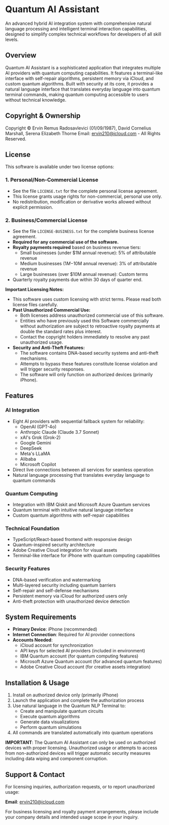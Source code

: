 # Quantum AI Assistant

An advanced hybrid AI integration system with comprehensive natural language processing and intelligent terminal interaction capabilities, designed to simplify complex technical workflows for developers of all skill levels.

## Overview

Quantum AI Assistant is a sophisticated application that integrates multiple AI providers with quantum computing capabilities. It features a terminal-like interface with self-repair algorithms, persistent memory via iCloud, and custom quantum algorithms. Built with security at its core, it provides a natural language interface that translates everyday language into quantum terminal commands, making quantum computing accessible to users without technical knowledge.

## Copyright & Ownership

Copyright © Ervin Remus Radosavlevici (01/09/1987), David Cornelius Marshall, Serena Elizabeth Thorne
Email: ervin210@icloud.com - All Rights Reserved.

## License

This software is available under two license options:

### 1. Personal/Non-Commercial License

* See the file `LICENSE.txt` for the complete personal license agreement.
* This license grants usage rights for non-commercial, personal use only.
* No redistribution, modification or derivative works allowed without explicit permission.

### 2. Business/Commercial License

* See the file `LICENSE-BUSINESS.txt` for the complete business license agreement.
* **Required for any commercial use of the software.**
* **Royalty payments required** based on business revenue tiers:
  * Small businesses (under $1M annual revenue): 5% of attributable revenue
  * Medium businesses ($1M-$10M annual revenue): 3% of attributable revenue
  * Large businesses (over $10M annual revenue): Custom terms
* Quarterly royalty payments due within 30 days of quarter end.

**Important Licensing Notes:**

* This software uses custom licensing with strict terms. Please read both license files carefully.
* **Past Unauthorized Commercial Use:**
    * Both licenses address unauthorized commercial use of this software.
    * Entities who have previously used this Software commercially without authorization are subject to retroactive royalty payments at double the standard rates plus interest.
    * Contact the copyright holders immediately to resolve any past unauthorized usage.
* **Security and Anti-Theft Features:**
    * The software contains DNA-based security systems and anti-theft mechanisms.
    * Attempts to bypass these features constitute license violation and will trigger security responses.
    * The software will only function on authorized devices (primarily iPhone).

## Features

### AI Integration
- Eight AI providers with sequential fallback system for reliability:
  - OpenAI (GPT-4o)
  - Anthropic Claude (Claude 3.7 Sonnet)
  - xAI's Grok (Grok-2)
  - Google Gemini
  - DeepSeek
  - Meta's LLaMA
  - Alibaba
  - Microsoft Copilot
- Direct live connections between all services for seamless operation
- Natural language processing that translates everyday language to quantum commands

### Quantum Computing
- Integration with IBM Qiskit and Microsoft Azure Quantum services
- Quantum terminal with intuitive natural language interface
- Custom quantum algorithms with self-repair capabilities

### Technical Foundation
- TypeScript/React-based frontend with responsive design
- Quantum-inspired security architecture
- Adobe Creative Cloud integration for visual assets
- Terminal-like interface for iPhone with quantum computing capabilities

### Security Features
- DNA-based verification and watermarking
- Multi-layered security including quantum barriers
- Self-repair and self-defense mechanisms
- Persistent memory via iCloud for authorized users only
- Anti-theft protection with unauthorized device detection

## System Requirements

- **Primary Device**: iPhone (recommended)
- **Internet Connection**: Required for AI provider connections
- **Accounts Needed**:
  - iCloud account for synchronization
  - API keys for selected AI providers (included in environment)
  - IBM Quantum account (for quantum computing features)
  - Microsoft Azure Quantum account (for advanced quantum features)
  - Adobe Creative Cloud account (for creative assets integration)

## Installation & Usage

1. Install on authorized device only (primarily iPhone)
2. Launch the application and complete the authorization process
3. Use natural language in the Quantum NLP Terminal to:
   - Create and manipulate quantum circuits
   - Execute quantum algorithms
   - Generate data visualizations
   - Perform quantum simulations
4. All commands are translated automatically into quantum operations

**IMPORTANT**: The Quantum AI Assistant can only be used on authorized devices with proper licensing. Unauthorized usage or attempts to access from non-authorized devices will trigger automatic security measures including data wiping and component corruption.

## Support & Contact

For licensing inquiries, authorization requests, or to report unauthorized usage:

**Email**: ervin210@icloud.com

For business licensing and royalty payment arrangements, please include your company details and intended usage scope in your inquiry.